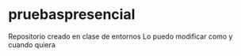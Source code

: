 # pruebaspresencial
Repositorio creado en clase de entornos
Lo puedo modificar como y cuando quiera
